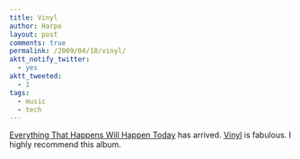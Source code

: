 ```yaml
---
title: Vinyl
author: Harpo
layout: post
comments: true
permalink: /2009/04/18/vinyl/
aktt_notify_twitter:
  - yes
aktt_tweeted:
  - 1
tags:
  - music
  - tech
---
```

<a href="http://everythingthathappens.com/" target="_blank">Everything That Happens Will Happen Today</a> has arrived. <a href="http://en.wikipedia.org/wiki/Vinyl_record" target="_blank">Vinyl</a> is fabulous. I highly recommend this album.